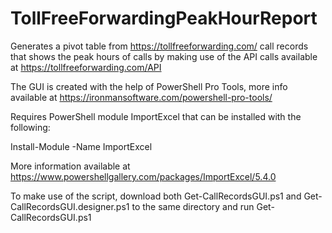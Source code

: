 # TollFreeForwardingPeakHourReport
Generates a pivot table from https://tollfreeforwarding.com/ call records that shows the peak hours of calls by making use of the API calls available at https://tollfreeforwarding.com/API

The GUI is created with the help of PowerShell Pro Tools, more info available at https://ironmansoftware.com/powershell-pro-tools/

Requires PowerShell module ImportExcel that can be installed with the following:

Install-Module -Name ImportExcel

More information available at https://www.powershellgallery.com/packages/ImportExcel/5.4.0

To make use of the script, download both Get-CallRecordsGUI.ps1 and Get-CallRecordsGUI.designer.ps1 to the same directory and run Get-CallRecordsGUI.ps1
